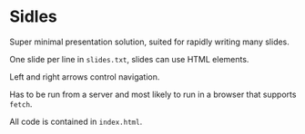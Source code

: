 # Sidles
Super minimal presentation solution, suited for rapidly writing many slides.

One slide per line in `slides.txt`, slides can use HTML elements.

Left and right arrows control navigation.

Has to be run from a server and most likely to run in a browser that supports `fetch`.

All code is contained in `index.html`.
